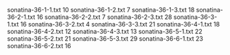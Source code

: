 sonatina-36-1-1.txt
10
sonatina-36-1-2.txt
7
sonatina-36-1-3.txt
18
sonatina-36-2-1.txt
16
sonatina-36-2-2.txt
7
sonatina-36-2-3.txt
28
sonatina-36-3-1.txt
16
sonatina-36-3-2.txt
4
sonatina-36-3-3.txt
21
sonatina-36-4-1.txt
18
sonatina-36-4-2.txt
12
sonatina-36-4-3.txt
13
sonatina-36-5-1.txt
22
sonatina-36-5-2.txt
21
sonatina-36-5-3.txt
29
sonatina-36-6-1.txt
23
sonatina-36-6-2.txt
16

